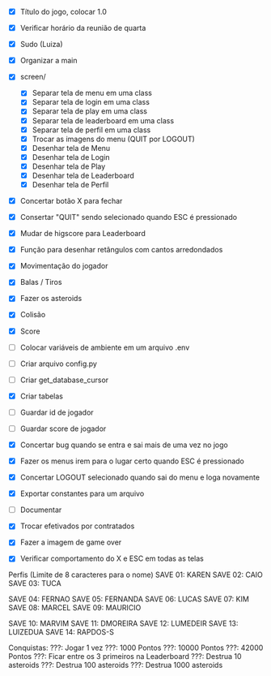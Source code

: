 - [X] Título do jogo, colocar 1.0
- [X] Verificar horário da reunião de quarta
- [X] Sudo (Luiza)
- [X] Organizar a main

- [X] screen/
  - [X] Separar tela de menu em uma class
  - [X] Separar tela de login em uma class
  - [X] Separar tela de play em uma class
  - [X] Separar tela de leaderboard em uma class
  - [X] Separar tela de perfil em uma class
  - [X] Trocar as imagens do menu (QUIT por LOGOUT)
  - [X] Desenhar tela de Menu
  - [X] Desenhar tela de Login
  - [X] Desenhar tela de Play
  - [X] Desenhar tela de Leaderboard
  - [X] Desenhar tela de Perfil

- [X] Concertar botão X para fechar
- [X] Consertar "QUIT" sendo selecionado quando ESC é pressionado
- [X] Mudar de higscore para Leaderboard
- [X] Função para desenhar retângulos com cantos arredondados
- [X] Movimentação do jogador
- [X] Balas / Tiros
- [X] Fazer os asteroids
- [X] Colisão
- [X] Score
- [ ] Colocar variáveis de ambiente em um arquivo .env
- [ ] Criar arquivo config.py
- [ ] Criar get_database_cursor
- [X] Criar tabelas
- [ ] Guardar id de jogador
- [ ] Guardar score de jogador
- [X] Concertar bug quando se entra e sai mais de uma vez no jogo
- [X] Fazer os menus irem para o lugar certo quando ESC é pressionado
- [X] Concertar LOGOUT selecionado quando sai do menu e loga novamente

- [X] Exportar constantes para um arquivo

- [ ] Documentar
- [X] Trocar efetivados por contratados
- [X] Fazer a imagem de game over
- [X] Verificar comportamento do X e ESC em todas as telas

Perfis (Limite de 8 caracteres para o nome)
SAVE 01: KAREN
SAVE 02: CAIO
SAVE 03: TUCA

SAVE 04: FERNAO
SAVE 05: FERNANDA
SAVE 06: LUCAS
SAVE 07: KIM
SAVE 08: MARCEL
SAVE 09: MAURICIO

SAVE 10: MARVIM
SAVE 11: DMOREIRA
SAVE 12: LUMEDEIR
SAVE 13: LUIZEDUA
SAVE 14: RAPDOS-S

Conquistas:
???: Jogar 1 vez
???: 1000 Pontos
???: 10000 Pontos
???: 42000 Pontos
???: Ficar entre os 3 primeiros na Leaderboard
???: Destrua 10 asteroids
???: Destrua 100 asteroids
???: Destrua 1000 asteroids